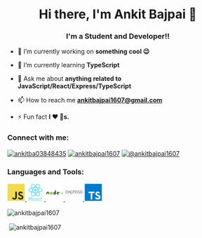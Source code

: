<h1 align="center">Hi there, I'm Ankit Bajpai 👋</h1>
<h3 align="center">I'm a Student and Developer!!</h3>

<!-- <p align="left"> <img src="https://komarev.com/ghpvc/?username=ankitbajpai1607&label=Profile%20views&color=0e75b6&style=flat" alt="ankitbajpai1607" /> </p>

<p align="left"> <a href="https://github.com/ryo-ma/github-profile-trophy"><img src="https://github-profile-trophy.vercel.app/?username=ankitbajpai1607" alt="ankitbajpai1607" /></a> </p> -->

<!-- <p align="left"> <a href="https://twitter.com/ankitba03848435" target="blank"><img src="https://img.shields.io/twitter/follow/ankitba03848435?logo=twitter&style=for-the-badge" alt="ankitba03848435" /></a> </p> -->

- 🔭 I’m currently working on **something cool 😉**

- 🌱 I’m currently learning **TypeScript**

- 💬 Ask me about **anything related to JavaScript/React/Express/TypeScript**

- 📫 How to reach me **ankitbajpai1607@gmail.com**

- ⚡ Fun fact **I ❤️ 🐶s.**

<!-- ### Blogs posts -->
<!-- BLOG-POST-LIST:START -->
<!-- BLOG-POST-LIST:END -->

<h3 align="left">Connect with me:</h3>
<p align="left">
<a href="https://twitter.com/ankitba03848435" target="blank"><img align="center" src="https://raw.githubusercontent.com/rahuldkjain/github-profile-readme-generator/master/src/images/icons/Social/twitter.svg" alt="ankitba03848435" height="30" width="40" /></a>
<a href="https://linkedin.com/in/ankitbajpai1607" target="blank"><img align="center" src="https://raw.githubusercontent.com/rahuldkjain/github-profile-readme-generator/master/src/images/icons/Social/linked-in-alt.svg" alt="ankitbajpai1607" height="30" width="40" /></a>
<a href="https://medium.com/@ankitbajpai1607" target="blank"><img align="center" src="https://raw.githubusercontent.com/rahuldkjain/github-profile-readme-generator/master/src/images/icons/Social/medium.svg" alt="@ankitbajpai1607" height="30" width="40" /></a>
</p>

<h3 align="left">Languages and Tools:</h3>
<p align="left"> 
   <a href="https://developer.mozilla.org/en-US/docs/Web/JavaScript" target="_blank"><img src="https://raw.githubusercontent.com/devicons/devicon/master/icons/javascript/javascript-original.svg" alt="javascript" width="40" height="40"/> </a> 
   <a href="https://reactjs.org/" target="_blank"> <img src="https://raw.githubusercontent.com/devicons/devicon/master/icons/react/react-original-wordmark.svg" alt="react" width="40" height="40"/> </a>
  <a href="https://nodejs.org" target="_blank"> <img src="https://raw.githubusercontent.com/devicons/devicon/master/icons/nodejs/nodejs-original-wordmark.svg" alt="nodejs" width="40" height="40"/> </a> 
  <a href="https://expressjs.com" target="_blank"> <img src="https://raw.githubusercontent.com/devicons/devicon/master/icons/express/express-original-wordmark.svg" alt="express" width="40" height="40"/> </a> 
  <a href="https://www.typescriptlang.org/" target="_blank"> <img src="https://raw.githubusercontent.com/devicons/devicon/master/icons/typescript/typescript-original.svg" alt="typescript" width="40" height="40"/> </a>
</p>

<p><img align="center" src="https://github-readme-stats.vercel.app/api/top-langs?username=ankitbajpai1607&show_icons=true&locale=en&layout=compact" alt="ankitbajpai1607" /></p>

<p>&nbsp;<img align="center"  src="https://github-readme-stats.vercel.app/api?username=ankitbajpai1607&show_icons=true&locale=en" alt="ankitbajpai1607" /></p>







<!-- <p><img align="right" src="https://github-readme-streak-stats.herokuapp.com/?user=ankitbajpai1607&" alt="ankitbajpai1607" /></p> -->
